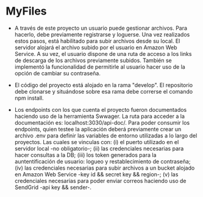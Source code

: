 # MyFiles
* A través de este proyecto un usuario puede gestionar archivos. Para hacerlo, debe previamente registrarse y loguerse. Una vez realizados estos pasos, está habilitado para subir archivos desde su local. El servidor alojará el archivo subido por el usuario en Amazon Web Service. A su vez, el usuario dispone de una ruta de acceso a los links de descarga de los archivos previamente subidos. También se implementó la funcionalidad de permitirle al usuario hacer uso de la opción de cambiar su contraseña.

* El código del proyecto está alojado en la rama "develop". El repositorio debe clonarse y situándose sobre esa rama debe correrse el comando npm install. 

* Los endpoints con los que cuenta el proyecto fueron documentados haciendo uso de la herramienta Swwager. La ruta para acceder a la documentación es: localhost:3030/api-doc/. Para poder consumir los endpoints, quien testee la aplicación deberá previamente crear un archivo .env para definir las variables de entorno utilizadas a lo largo del proyectos. Las cuales se vinculas con: (i) el puerto utilizado en el servidor local -no obligatorio-; (ii) las credenciales necesarias para hacer consultas a la DB; (iii) los token generados para la auntentificación de usuario: logueo y restablecimiento de contraseña; (iv) las credenciales necesarias para subir archivos a un bucket alojado en Amazon Web Service -key id && secret key && region-; (v) las credenciales necesarias para poder enviar correos haciendo uso de SendGrid -api key && sender-.